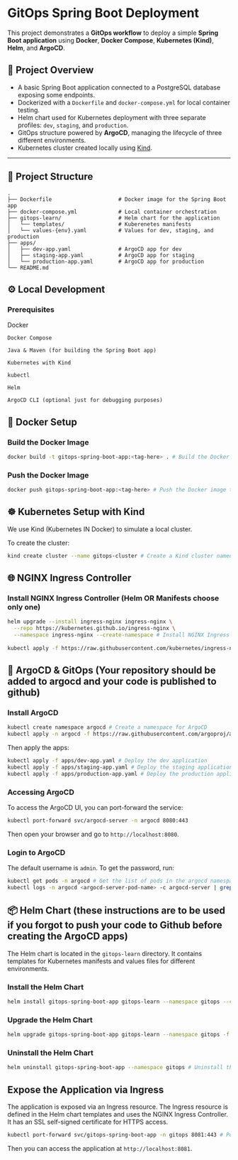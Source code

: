 # GitOps Spring Boot Deployment

This project demonstrates a **GitOps workflow** to deploy a simple **Spring Boot application** using **Docker**, **Docker Compose**, **Kubernetes (Kind)**, **Helm**, and **ArgoCD**.

## 🚀 Project Overview

- A basic Spring Boot application connected to a PostgreSQL database exposing some endpoints.
- Dockerized with a `Dockerfile` and `docker-compose.yml` for local container testing.
- Helm chart used for Kubernetes deployment with three separate profiles: `dev`, `staging`, and `production`.
- GitOps structure powered by **ArgoCD**, managing the lifecycle of three different environments.
- Kubernetes cluster created locally using [Kind](https://kind.sigs.k8s.io/).

---

## 🧱 Project Structure

```
.
├── Dockerfile                     # Docker image for the Spring Boot app
├── docker-compose.yml             # Local container orchestration
├── gitops-learn/                  # Helm chart for the application
│   └── templates/                 # Kuberenetes manifests
│   └── values-{env}.yaml          # Values for dev, staging, and production
├── apps/
│   ├── dev-app.yaml               # ArgoCD app for dev
│   ├── staging-app.yaml           # ArgoCD app for staging
│   └── production-app.yaml        # ArgoCD app for production
└── README.md
```

## ⚙️ Local Development
### Prerequisites
Docker

```
Docker Compose

Java & Maven (for building the Spring Boot app)

Kubernetes with Kind

kubectl

Helm

ArgoCD CLI (optional just for debugging purposes)
```

## 🐳 Docker Setup
### Build the Docker Image
```bash
docker build -t gitops-spring-boot-app:<tag-here> . # Build the Docker image for the Spring Boot app and for the tag use the values from `gitops-learn/values-{env}.yaml`
```
### Push the Docker Image
```bash
docker push gitops-spring-boot-app:<tag-here> # Push the Docker image to your Docker registry (you must be logged in to Docker Hub or your private registry)
```

## ☸️ Kubernetes Setup with Kind
We use Kind (Kubernetes IN Docker) to simulate a local cluster.

To create the cluster:
```bash
kind create cluster --name gitops-cluster # Create a Kind cluster named gitops-cluster
```

## 🌐 NGINX Ingress Controller
### Install NGINX Ingress Controller (Helm OR Manifests choose only one)
```bash
helm upgrade --install ingress-nginx ingress-nginx \
  --repo https://kubernetes.github.io/ingress-nginx \
  --namespace ingress-nginx --create-namespace # Install NGINX Ingress Controller Using Helm
 
kubectl apply -f https://raw.githubusercontent.com/kubernetes/ingress-nginx/controller-v1.12.3/deploy/static/provider/cloud/deploy.yaml # Apply the NGINX Ingress Controller manifests
```

## 🎯 ArgoCD & GitOps (Your repository should be added to argocd and your code is published to github)
### Install ArgoCD
```bash
kubectl create namespace argocd # Create a namespace for ArgoCD
kubectl apply -n argocd -f https://raw.githubusercontent.com/argoproj/argo-cd/stable/manifests/install.yaml # Install ArgoCD
```
Then apply the apps:
```bash
kubectl apply -f apps/dev-app.yaml # Deploy the dev application
kubectl apply -f apps/staging-app.yaml # Deploy the staging application
kubectl apply -f apps/production-app.yaml # Deploy the production application
```
### Accessing ArgoCD
To access the ArgoCD UI, you can port-forward the service:
```bash
kubectl port-forward svc/argocd-server -n argocd 8080:443
```
Then open your browser and go to `http://localhost:8080`.

### Login to ArgoCD
The default username is `admin`. To get the password, run:
```bash
kubectl get pods -n argocd # Get the list of pods in the argocd namespace
kubectl logs -n argocd <argocd-server-pod-name> -c argocd-server | grep "admin password" # Get the admin password
```

## 📦 Helm Chart (these instructions are to be used if you forgot to push your code to Github before creating the ArgoCD apps)
The Helm chart is located in the `gitops-learn` directory. It contains templates for Kubernetes manifests and values files for different environments.
### Install the Helm Chart
```bash
helm install gitops-spring-boot-app gitops-learn --namespace gitops --create-namespace -f gitops-learn/values-dev.yaml # Install the Helm chart for the dev environment
```
### Upgrade the Helm Chart
```bash
helm upgrade gitops-spring-boot-app gitops-learn --namespace gitops -f gitops-learn/values-dev.yaml # Upgrade the Helm chart for the dev environment
```
### Uninstall the Helm Chart
```bash
helm uninstall gitops-spring-boot-app --namespace gitops # Uninstall the Helm chart
```

## Expose the Application via Ingress
The application is exposed via an Ingress resource. The Ingress resource is defined in the Helm chart templates and uses the NGINX Ingress Controller. It has an SSL self-signed certificate for HTTPS access.
```bash
kubectl port-forward svc/gitops-spring-boot-app -n gitops 8081:443 # Port-forward the service to access it locally
```
Then you can access the application at `http://localhost:8081`.
